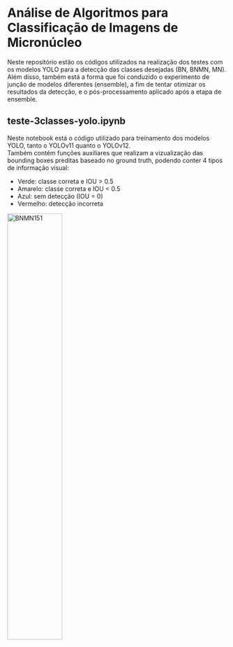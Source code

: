 # Análise de Algoritmos para Classificação de Imagens de Micronúcleo

Neste repositório estão os códigos utilizados na realização dos testes com os modelos YOLO para a detecção das classes desejadas (BN, BNMN, MN). Além disso, também está a forma que foi conduzido o experimento de junção de modelos diferentes (ensemble), a fim de tentar otimizar os resultados da detecção, e o pós-processamento aplicado após a etapa de ensemble.   

## teste-3classes-yolo.ipynb
Neste notebook está o código utilizado para treinamento dos modelos YOLO, tanto o YOLOv11 quanto o YOLOv12.   
Também contém funções auxiliares que realizam a vizualização das bounding boxes preditas baseado no ground truth, podendo conter 4 tipos de informação visual:
- Verde: classe correta e IOU > 0.5
- Amarelo: classe correta e IOU < 0.5
- Azul: sem detecção (IOU = 0)
- Vermelho: detecção incorreta
<img width="50%" height="auto" alt="BNMN151" src="https://github.com/user-attachments/assets/72b2d833-1526-4512-875a-f8f9f7ea7528" />
